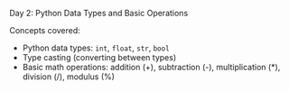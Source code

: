 Day 2: Python Data Types and Basic Operations

Concepts covered:
- Python data types: `int`, `float`, `str`, `bool`
- Type casting (converting between types)
- Basic math operations: addition (+), subtraction (-), multiplication (*), division (/), modulus (%)
  
